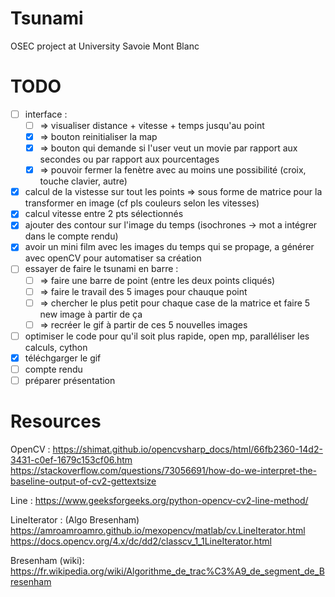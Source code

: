 # Tsunami
OSEC project at University Savoie Mont Blanc
# TODO
 - [ ] interface :
   - [ ] => visualiser distance + vitesse + temps jusqu'au point
   - [x] => bouton reinitialiser la map
   - [x] => bouton qui demande si l'user veut un movie par rapport aux secondes ou par rapport aux pourcentages
   - [x] => pouvoir fermer la fenètre avec au moins une possibilité (croix, touche clavier, autre)
 - [x] calcul de la vistesse sur tout les points => sous forme de matrice pour la transformer en image (cf pls couleurs selon les vitesses)
 - [x] calcul vitesse entre 2 pts sélectionnés
 - [x] ajouter des contour sur l'image du temps (isochrones -> mot a intégrer dans le compte rendu)
 - [x] avoir un mini film avec les images du temps qui se propage, a générer avec openCV pour automatiser sa création
 - [ ] essayer de faire le tsunami en barre :
    - [ ] => faire une barre de point (entre les deux points cliqués)
    - [ ] => faire le travail des 5 images pour chauque point
    - [ ] => chercher le plus petit pour chaque case de la matrice et faire 5 new image à partir de ça
    - [ ] => recréer le gif à partir de ces 5 nouvelles images
 - [ ] optimiser le code pour qu'il soit plus rapide, open mp, paralléliser les calculs, cython
 - [x] téléchgarger le gif 
 - [ ] compte rendu
 - [ ] préparer présentation 

# Resources
OpenCV : 
https://shimat.github.io/opencvsharp_docs/html/66fb2360-14d2-3431-c0ef-1679c153cf06.htm
https://stackoverflow.com/questions/73056691/how-do-we-interpret-the-baseline-output-of-cv2-gettextsize

Line :
https://www.geeksforgeeks.org/python-opencv-cv2-line-method/

LineIterator : (Algo Bresenham)
https://amroamroamro.github.io/mexopencv/matlab/cv.LineIterator.html
https://docs.opencv.org/4.x/dc/dd2/classcv_1_1LineIterator.html

Bresenham (wiki):
https://fr.wikipedia.org/wiki/Algorithme_de_trac%C3%A9_de_segment_de_Bresenham
